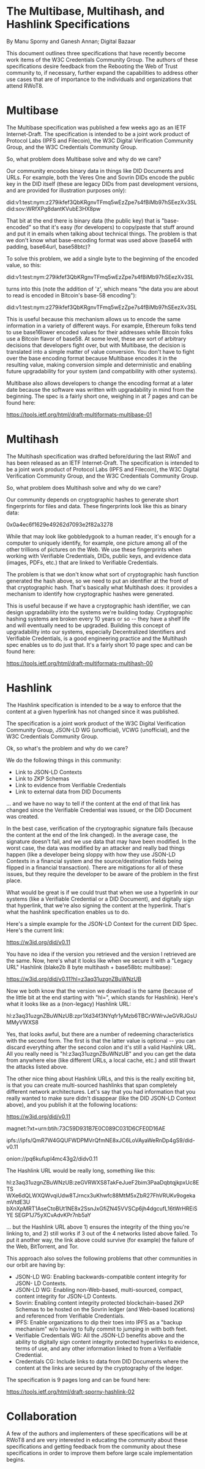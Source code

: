 # The Multibase, Multihash, and Hashlink Specifications

By Manu Sporny and Ganesh Annan; Digital Bazaar

This document outlines three specifications that have recently become
work items of the W3C Credentials Community Group. The authors of these
specifications desire feedback from the Rebooting the Web of Trust community
to, if necessary, further expand the capabilities to address other use cases 
that are of importance to the individuals and organizations that attend RWoT8.

# Multibase

The Multibase specification was published a few weeks ago as an IETF
Internet-Draft. The specification is intended to be a joint work product
of Protocol Labs (IPFS and Filecoin), the W3C Digital Verification
Community Group, and the W3C Credentials Community Group.

So, what problem does Multibase solve and why do we care?

Our community encodes binary data in things like DID Documents and URLs.
For example, both the Veres One and Sovrin DIDs encode the public key in
the DID itself (these are legacy DIDs from past development versions,
and are provided for illustration purposes only):

did:v1:test:nym:z279ikfef3QbKRgnvTFmq5wEzZpe7s4fBiMb97hSEezXv3SL
did:sov:WRfXPg8dantKVubE3HX8pw

That bit at the end there is binary data (the public key) that is
"base-encoded" so that it's easy (for developers) to copy/paste that
stuff around and put it in emails when talking about technical things.
The problem is that we don't know what base-encoding format was used above 
(base64 with padding, base64url, base58btc)?

To solve this problem, we add a single byte to the beginning of the
encoded value, so this:

did:v1:test:nym:279ikfef3QbKRgnvTFmq5wEzZpe7s4fBiMb97hSEezXv3SL

turns into this (note the addition of 'z', which means "the data you are
about to read is encoded in Bitcoin's base-58 encoding"):

did:v1:test:nym:z279ikfef3QbKRgnvTFmq5wEzZpe7s4fBiMb97hSEezXv3SL

This is useful because this mechanism allows us to encode the same
information in a variety of different ways. For example, Ethereum folks
tend to use base16lower encoded values for their addresses while Bitcoin
folks use a Bitcoin flavor of base58. At some level, these are sort of
arbitrary decisions that developers fight over, but with Multibase, the
decision is translated into a simple matter of value conversion. You
don't have to fight over the base encoding format because Multibase
encodes it in the resulting value, making conversion simple and
deterministic and enabling future upgradability for your system (and
compatibility with other systems).

Multibase also allows developers to change the encoding format at a
later date because the software was written with upgradability in mind
from the beginning. The spec is a fairly short one, weighing in at 7
pages and can be found here:

https://tools.ietf.org/html/draft-multiformats-multibase-01

# Multihash

The Multihash specification was drafted before/during the last RWoT and
has been released as an IETF Internet-Draft. The specification is
intended to be a joint work product of Protocol Labs (IPFS and
Filecoin), the W3C Digital Verification Community Group, and the W3C
Credentials Community Group.

So, what problem does Multihash solve and why do we care?

Our community depends on cryptographic hashes to generate short
fingerprints for files and data. These fingerprints look like this as
binary data:

0x0a4ec6f1629e49262d7093e2f82a3278

While that may look like gobbledygook to a human reader, it's enough for
a computer to uniquely identify, for example, one picture among all of
the other trillions of pictures on the Web. We use these fingerprints
when working with Verifiable Credentials, DIDs, public keys, and
evidence data (images, PDFs, etc.) that are linked to Verifiable Credentials.

The problem is that we don't know what sort of cryptographic hash
function generated the hash above, so we need to put an identifier at
the front of that cryptographic hash. That's basically what Multihash
does: it provides a mechanism to identify how cryptographic hashes were
generated.

This is useful because if we have a cryptographic hash identifier, we
can design upgradability into the systems we're building today.
Cryptographic hashing systems are broken every 10 years or so -- they
have a shelf life and will eventually need to be upgraded. Building this
concept of upgradability into our systems, especially 
Decentralized Identifiers and Verifiable Credentials, is a good engineering 
practice and the Multihash spec enables us to do just that. It's a fairly 
short 10 page spec and can be found here:

https://tools.ietf.org/html/draft-multiformats-multihash-00

# Hashlink

The Hashlink specification is intended to be a way to enforce that the content 
at a given hyperlink has not changed since it was published.

The specification is a joint work product of the W3C Digital Verification 
Community Group, JSON-LD WG (unofficial), VCWG (unofficial), and the W3C 
Credentials Community Group.

Ok, so what's the problem and why do we care?

We do the following things in this community:

 * Link to JSON-LD Contexts
 * Link to ZKP Schemas
 * Link to evidence from Verifiable Credentials
 * Link to external data from DID Documents

... and we have no way to tell if the content at the end of that link
has changed since the Verifiable Credential was issued, or the DID
Document was created.

In the best case, verification of the cryptographic signature fails
(because the content at the end of the link changed). In the average
case, the signature doesn't fail, and we use data that may have been
modified. In the worst case, the data was modified by an attacker and
really bad things happen (like a developer being sloppy with how they
use JSON-LD Contexts in a financial system and the source/destination
fields being flipped in a financial transaction). There are mitigations
for all of these issues, but they require the developer to be aware of
the problem in the first place.

What would be great is if we could trust that when we use a hyperlink in
our systems (like a Verifiable Credential or a DID Document), and
digitally sign that hyperlink, that we're also signing the content at
the hyperlink. That's what the hashlink specification enables us to do.

Here's a simple example for the JSON-LD Context for the current DID
Spec. Here's the current link:

https://w3id.org/did/v0.11

You have no idea if the version you retrieved and the version I
retrieved are the same. Now, here's what it looks like when we secure it
with a "Legacy URL" Hashlink (blake2b 8 byte multihash + base58btc
multibase):

https://w3id.org/did/v0.11?hl=z3aq31uzgnZBuWNzUB

Now we both know that the version we download is the same (because of
the little bit at the end starting with "hl=", which stands for
Hashlink). Here's what it looks like as a (non-legacy) Hashlink URL:

hl:z3aq31uzgnZBuWNzUB:zpr1Xd34f3NYqfr1yMzb6TBCrWWrvJeGVRJGsUMMyVWXS8

Yes, that looks awful, but there are a number of redeeming
characteristics with the second form. The first is that the latter value
is optional -- you can discard everything after the second colon and
it's still a valid Hashlink URL. All you really need is
"hl:z3aq31uzgnZBuWNzUB" and you can get the data from anywhere else
(like different URLs, a local cache, etc.) and still thwart the attacks
listed above.

The other nice thing about Hashlink URLs, and this is the really
exciting bit, is that you can create multi-sourced hashlinks that span
completely different network architectures. Let's say that you had
information that you really wanted to make sure didn't disappear (like
the DID JSON-LD Context above), and you publish it at the following
locations:

https://w3id.org/did/v0.11

magnet:?xt=urn:btih:73C59D931B7E0C089C031D6CFE0D16AE

ipfs://ipfs/QmR7W4GQUFWDPMVrQfmNE8xJC6LoVAyaWeRnDp4gS9/did-v0.11

onion://pq6kufupl4mc43g2/didv0.11

The Hashlink URL would be really long, something like this:

hl:z3aq31uzgnZBuWNzUB:zeGVRWXS8TakFeJueF2bim3PaaDqbtqjkpxUc8ETS
WXe6dQLWXQWvqiUdw8TJrncx3uKhwfc88MtM5xZbR27FhVRUKv9ogekamVtdE3U
bXnXpMRT1AseCtoBUt1NE8x2SsnJxGfiZN45VVSCp6jh4dgcufL16tWrHREiSYE
SEGP1J75yXCvAdvKPr7nb5aY

... but the Hashlink URL above 1) ensures the integrity of the thing
you're linking to, and 2) still works if 3 out of the 4 networks listed
above failed. To put it another way, the link above could survive (for
example) the failure of the Web, BitTorrent, and Tor.

This approach also solves the following problems that other communities
in our orbit are having by:

* JSON-LD WG: Enabling backwards-compatible content integrity for JSON-
  LD Contexts.
* JSON-LD WG: Enabling non-Web-based, multi-sourced, compact, content
  integrity for JSON-LD Contexts.
* Sovrin: Enabling content integrity protected blockchain-based ZKP
  Schemas to be hosted on the Sovrin ledger (and Web-based
  locations) and referenced from Verifiable Credentials.
* IPFS: Enable organizations to dip their toes into IPFS as a "backup
  mechanism" w/o having to fully commit to jumping in with both
  feet.
* Verifiable Credentials WG: All the JSON-LD benefits above and the
  ability to digitally sign content integrity protected
  hyperlinks to evidence, terms of use, and any other information
  linked to from a Verifiable Credential.
* Credentials CG: Include links to data from DID Documents where the
  content at the links are secured by the cryptography of the
  ledger.

The specification is 9 pages long and can be found here:

https://tools.ietf.org/html/draft-sporny-hashlink-02

# Collaboration

A few of the authors and implementers of these specifications will be at 
RWoT8 and are very interested in educating the community about these 
specifications and getting feedback from the community about these 
specifications in order to improve them before large scale implementation
begins.
